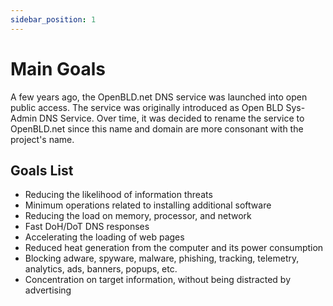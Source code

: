 ```yaml
---
sidebar_position: 1
---
```


# Main Goals

A few years ago, the OpenBLD.net DNS service was launched into open public access. 
The service was originally introduced as Open BLD Sys-Admin DNS Service. 
Over time, it was decided to rename the service to OpenBLD.net since this name and domain are more consonant with the project's name.

## Goals List
- Reducing the likelihood of information threats
- Minimum operations related to installing additional software
- Reducing the load on memory, processor, and network
- Fast DoH/DoT DNS responses
- Accelerating the loading of web pages
- Reduced heat generation from the computer and its power consumption
- Blocking adware, spyware, malware, phishing, tracking, telemetry, analytics, ads, banners, popups, etc.
- Concentration on target information, without being distracted by advertising
